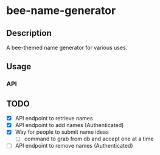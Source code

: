 # bee-name-generator

## Description

A bee-themed name generator for various uses.

## Usage

### API

## TODO

- [x] API endpoint to retrieve names
- [x] API endpoint to add names (Authenticated)
- [x] Way for people to submit name ideas
  - [ ] command to grab from db and accept one at a time
- [ ] API endpoint to remove names (Authenticated)
